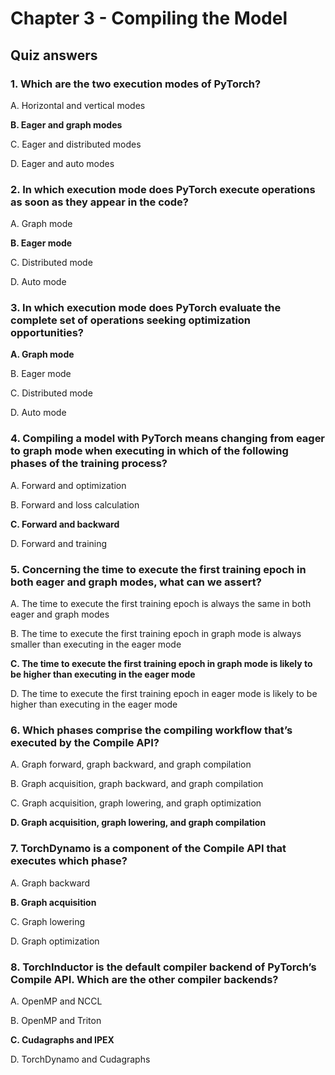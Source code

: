 # Chapter 3 - Compiling the Model

## Quiz answers

### 1. Which are the two execution modes of PyTorch?

A. Horizontal and vertical modes

**B. Eager and graph modes**

C. Eager and distributed modes

D. Eager and auto modes

### 2. In which execution mode does PyTorch execute operations as soon as they appear in the code?

A. Graph mode

**B. Eager mode**

C. Distributed mode

D. Auto mode

### 3. In which execution mode does PyTorch evaluate the complete set of operations seeking optimization opportunities?

**A. Graph mode**

B. Eager mode

C. Distributed mode

D. Auto mode

### 4. Compiling a model with PyTorch means changing from eager to graph mode when executing in which of the following phases of the training process?

A. Forward and optimization

B. Forward and loss calculation

**C. Forward and backward**

D. Forward and training

### 5. Concerning the time to execute the first training epoch in both eager and graph modes, what can we assert?

A. The time to execute the first training epoch is always the same in both eager and graph modes

B. The time to execute the first training epoch in graph mode is always smaller than executing 
in the eager mode

**C. The time to execute the first training epoch in graph mode is likely to be higher than 
executing in the eager mode**

D. The time to execute the first training epoch in eager mode is likely to be higher than 
executing in the eager mode

### 6. Which phases comprise the compiling workflow that’s executed by the Compile API?

A. Graph forward, graph backward, and graph compilation

B. Graph acquisition, graph backward, and graph compilation

C. Graph acquisition, graph lowering, and graph optimization

**D. Graph acquisition, graph lowering, and graph compilation**

### 7. TorchDynamo is a component of the Compile API that executes which phase?

A. Graph backward

**B. Graph acquisition**

C. Graph lowering

D. Graph optimization

### 8. TorchInductor is the default compiler backend of PyTorch’s Compile API. Which are the other compiler backends?

A. OpenMP and NCCL

B. OpenMP and Triton

**C. Cudagraphs and IPEX**

D. TorchDynamo and Cudagraphs
